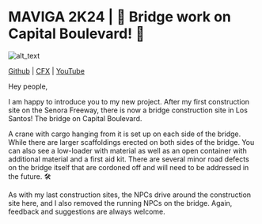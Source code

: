 # MAVIGA 2K24 | 🚧 **Bridge work on Capital Boulevard!** 🚧                                              

<img alt="alt_text"  src="https://i.imgur.com/ngBkcgy.jpg" />

[Github](https://github.com/MAVIGA2K24) | [CFX](https://forum.cfx.re/u/maviga2k24) | [YouTube](https://www.youtube.com/channel/UCR3MP8cMhS932P70I48AjsA)

Hey people,

I am happy to introduce you to my new project. After my first construction site on the Senora Freeway, there is now a bridge construction site in Los Santos! The bridge on Capital Boulevard.

A crane with cargo hanging from it is set up on each side of the bridge. While there are larger scaffoldings erected on both sides of the bridge. You can also see a low-loader with material as well as an open container with additional material and a first aid kit. There are several minor road defects on the bridge itself that are cordoned off and will need to be addressed in the future. 🛠️

As with my last construction sites, the NPCs drive around the construction site here, and I also removed the running NPCs on the bridge. Again, feedback and suggestions are always welcome.
